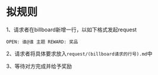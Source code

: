 # 拟规则

1、请求者在billboard新增一行，以如下格式发起request
```
OPEN: 谁@谁 主题 REWARD: 奖品
```

2、请求者将具体要求放入`request/(billboard请求的行号).md`中

3、等待对方完成并给予奖励
